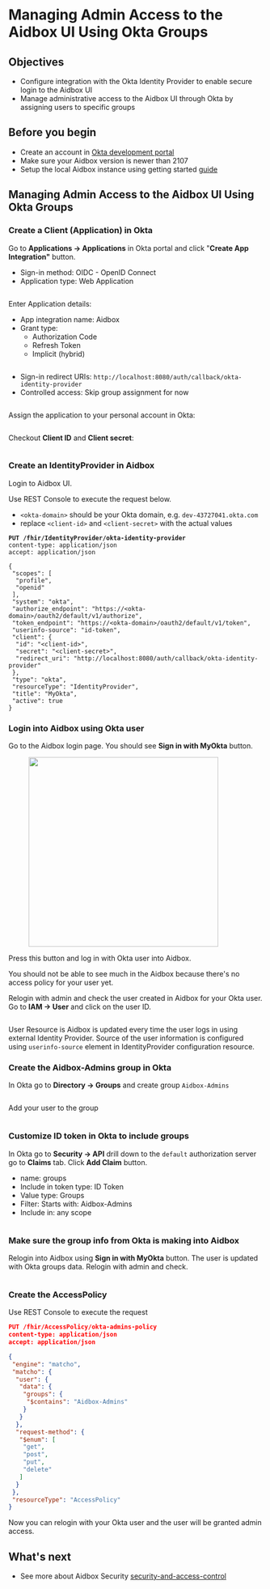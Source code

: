 # Managing Admin Access to the Aidbox UI Using Okta Groups

## Objectives

* Configure integration with the Okta Identity Provider to enable secure login to the Aidbox UI
* Manage administrative access to the Aidbox UI through Okta by assigning users to specific groups

## Before you begin

* Create an account in [Okta development portal](https://developer.okta.com/)
* Make sure your Aidbox version is newer than 2107
* Setup the local Aidbox instance using getting started [guide](https://docs.aidbox.app/getting-started/run-aidbox-locally-with-docker/run-aidbox-locally)

## Managing Admin Access to the Aidbox UI Using Okta Groups

### Create a Client (Application) in Okta

Go to **Applications -> Applications** in Okta portal and click "**Create App Integration"** button.

* Sign-in method: OIDC - OpenID Connect
* Application type: Web Application

<figure><img src="../.gitbook/assets/image (113).png" alt=""><figcaption></figcaption></figure>

Enter Application details:

* App integration name: Aidbox
* Grant type:&#x20;
  * Authorization Code
  * Refresh Token
  * Implicit (hybrid)

<figure><img src="../.gitbook/assets/image (116).png" alt=""><figcaption></figcaption></figure>

* Sign-in redirect URIs: `http://localhost:8080/auth/callback/okta-identity-provider`
* Controlled access: Skip group assignment for now

<figure><img src="../.gitbook/assets/image (115).png" alt=""><figcaption></figcaption></figure>

Assign the application to your personal account in Okta:

<figure><img src="../.gitbook/assets/image (118).png" alt=""><figcaption></figcaption></figure>

Checkout **Client ID** and **Client secret**:

<figure><img src="../.gitbook/assets/image (117).png" alt=""><figcaption></figcaption></figure>

### Create an IdentityProvider in Aidbox

Login to Aidbox UI.&#x20;

Use REST Console to execute the request below.

* `<okta-domain>` should be your Okta domain, e.g. `dev-43727041.okta.com`
* replace `<client-id>` and `<client-secret>` with the actual values

<pre class="language-json"><code class="lang-json"><strong>PUT /fhir/IdentityProvider/okta-identity-provider
</strong>content-type: application/json
accept: application/json

{
 "scopes": [
  "profile",
  "openid"
 ],
 "system": "okta",
 "authorize_endpoint": "https://&#x3C;okta-domain>/oauth2/default/v1/authorize",
 "token_endpoint": "https://&#x3C;okta-domain>/oauth2/default/v1/token",
 "userinfo-source": "id-token",
 "client": {
  "id": "&#x3C;client-id>",
  "secret": "&#x3C;client-secret>",
  "redirect_uri": "http://localhost:8080/auth/callback/okta-identity-provider"
 },
 "type": "okta",
 "resourceType": "IdentityProvider",
 "title": "MyOkta",
 "active": true
}
</code></pre>

### Login into Aidbox using Okta user

Go to the Aidbox login page. You should see **Sign in with MyOkta** button.&#x20;

<figure><img src="../.gitbook/assets/image (119).png" alt="" width="375"><figcaption></figcaption></figure>

Press this button and log in with Okta user into Aidbox.

You should not be able to see much in the Aidbox because there's no access policy for your user yet.

Relogin with admin and check the user created in Aidbox for your Okta user. Go to **IAM -> User** and click on the user ID.

<figure><img src="../.gitbook/assets/image (120).png" alt=""><figcaption></figcaption></figure>

User Resource is Aidbox is updated every time the user logs in using external Identity Provider. Source of the user information is configured using `userinfo-source` element in IdentityProvider configuration resource.&#x20;

### Create the Aidbox-Admins group in Okta

In Okta go to **Directory -> Groups** and create group `Aidbox-Admins`

<figure><img src="../.gitbook/assets/image (121).png" alt=""><figcaption></figcaption></figure>

Add your user to the group

<figure><img src="../.gitbook/assets/image (124).png" alt=""><figcaption></figcaption></figure>

### Customize ID token in Okta to include groups

In Okta go to **Security -> API** drill down to the `default` authorization server go to **Claims** tab. Click **Add Claim** button.

* name: groups
* Include in token type: ID Token
* Value type: Groups
* Filter: Starts with: Aidbox-Admins
* Include in: any scope

<figure><img src="../.gitbook/assets/image (127).png" alt=""><figcaption></figcaption></figure>

### Make sure the group info from Okta is making into Aidbox

Relogin into Aidbox using **Sign in with MyOkta** button. The user is updated with Okta groups data. Relogin with admin and check.

<figure><img src="../.gitbook/assets/image (126).png" alt=""><figcaption></figcaption></figure>

### Create the AccessPolicy

Use REST Console to execute the request

```json
PUT /fhir/AccessPolicy/okta-admins-policy
content-type: application/json
accept: application/json

{
 "engine": "matcho",
 "matcho": {
  "user": {
   "data": {
    "groups": {
     "$contains": "Aidbox-Admins"
    }
   }
  },
  "request-method": {
   "$enum": [
    "get",
    "post",
    "put",
    "delete"
   ]
  }
 },
 "resourceType": "AccessPolicy"
}
```

Now you can relogin with your Okta user and the user will be granted admin access.

## What's next

* See more about Aidbox Security [security-and-access-control](../modules/security-and-access-control/ "mention")
